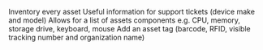 Inventory every asset
Useful information for support tickets (device make and model)
Allows for a list of assets components e.g. CPU, memory, storage drive, keyboard, mouse
Add an asset tag (barcode, RFID, visible tracking number and organization name)